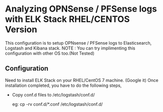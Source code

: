 # Analyzing OPNSense / PFSense logs with ELK Stack RHEL/CENTOS Version

This configuration is to setup OPNsense / PFSense logs to Elasticsearch, Logstash and Kibana stack.
NOTE : You can try implimenting this configuration with other OS too.(Not Tested)

## Configuration

Need to install ELK Stack on your RHEL/CentOS 7 machine. (Google it)
Once installation completed, you have to do the following steps,

* Copy conf.d files to /etc/logstash/conf.d/

  eg:   cp -rv conf.d/*.conf /etc/logstash/conf.d/


